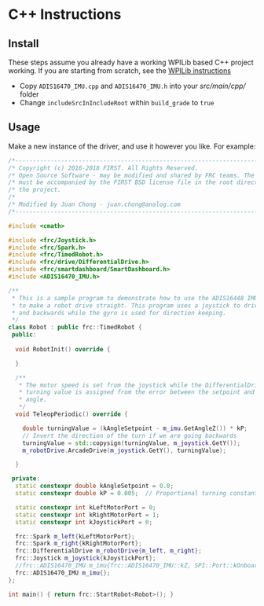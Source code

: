 # C++ Instructions

## Install
These steps assume you already have a working WPILib based C++ project working. If you are starting from scratch, see the [WPILib instructions](https://wpilib.screenstepslive.com/s/currentCS/m/cpp)
* Copy `ADIS16470_IMU.cpp` and `ADIS16470_IMU.h` into your _src/main/cpp/_ folder
* Change `includeSrcInIncludeRoot` within `build_grade` to `true`

## Usage
Make a new instance of the driver, and use it however you like. For example:

```cpp
/*----------------------------------------------------------------------------*/
/* Copyright (c) 2016-2018 FIRST. All Rights Reserved.                        */
/* Open Source Software - may be modified and shared by FRC teams. The code   */
/* must be accompanied by the FIRST BSD license file in the root directory of */
/* the project.                                                               */
/*                                                                            */
/* Modified by Juan Chong - juan.chong@analog.com                             */
/*----------------------------------------------------------------------------*/

#include <cmath>

#include <frc/Joystick.h>
#include <frc/Spark.h>
#include <frc/TimedRobot.h>
#include <frc/drive/DifferentialDrive.h>
#include <frc/smartdashboard/SmartDashboard.h>
#include <ADIS16470_IMU.h>

/**
 * This is a sample program to demonstrate how to use the ADIS16448 IMU sensor 
 * to make a robot drive straight. This program uses a joystick to drive forwards 
 * and backwards while the gyro is used for direction keeping.
 */
class Robot : public frc::TimedRobot {
 public:
  
  void RobotInit() override {

  }

  /**
   * The motor speed is set from the joystick while the DifferentialDrive
   * turning value is assigned from the error between the setpoint and the gyro
   * angle.
   */
  void TeleopPeriodic() override {

    double turningValue = (kAngleSetpoint - m_imu.GetAngleZ()) * kP;
    // Invert the direction of the turn if we are going backwards
    turningValue = std::copysign(turningValue, m_joystick.GetY());
    m_robotDrive.ArcadeDrive(m_joystick.GetY(), turningValue);

  }

 private:
  static constexpr double kAngleSetpoint = 0.0;
  static constexpr double kP = 0.005;  // Proportional turning constant

  static constexpr int kLeftMotorPort = 0;
  static constexpr int kRightMotorPort = 1;
  static constexpr int kJoystickPort = 0;

  frc::Spark m_left{kLeftMotorPort};
  frc::Spark m_right{kRightMotorPort};
  frc::DifferentialDrive m_robotDrive{m_left, m_right};
  frc::Joystick m_joystick{kJoystickPort};
  //frc::ADIS16470_IMU m_imu{frc::ADIS16470_IMU::kZ, SPI::Port::kOnboardCS0};
  frc::ADIS16470_IMU m_imu{};
};

int main() { return frc::StartRobot<Robot>(); }

```

